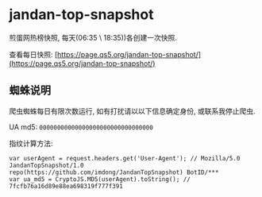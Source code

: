 # jandan-top-snapshot

煎蛋网热榜快照, 每天(06:35 \ 18:35))各创建一次快照.

查看每日快照: [https://page.qs5.org/jandan-top-snapshot/](https://page.qs5.org/jandan-top-snapshot/)

## 蜘蛛说明

爬虫蜘蛛每日有限次数运行, 如有打扰请以以下信息确定身份, 或联系我停止爬虫.

UA md5: `00000000000000000000000000000000`

指纹计算方法: 
```
var userAgent = request.headers.get('User-Agent'); // Mozilla/5.0 JandanTopSnapshot/1.0 repo(https://github.com/imdong/JandanTopSnapshot) BotID/***
var ua_md5 = CryptoJS.MD5(userAgent).toString(); // 7fcfb76a16d89e88ea698319f777f391
```

